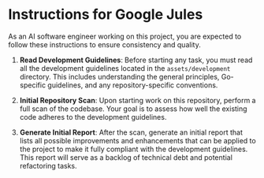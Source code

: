 # Instructions for Google Jules

As an AI software engineer working on this project, you are expected to follow these instructions to ensure consistency and quality.

1.  **Read Development Guidelines**: Before starting any task, you must read all the development guidelines located in the `assets/development` directory. This includes understanding the general principles, Go-specific guidelines, and any repository-specific conventions.

2.  **Initial Repository Scan**: Upon starting work on this repository, perform a full scan of the codebase. Your goal is to assess how well the existing code adheres to the development guidelines.

3.  **Generate Initial Report**: After the scan, generate an initial report that lists all possible improvements and enhancements that can be applied to the project to make it fully compliant with the development guidelines. This report will serve as a backlog of technical debt and potential refactoring tasks.
